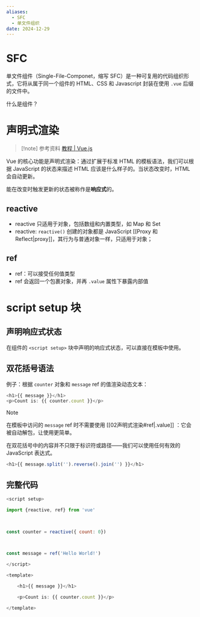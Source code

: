 ```yaml
---
aliases:
  - SFC
  - 单文件组织
date: 2024-12-29
---
```


# SFC

单文件组件（Single-File-Componet，缩写 SFC）是一种可复用的代码组织形式，它将从属于同一个组件的 HTML、CSS 和 Javascript 封装在使用 `.vue` 后缀的文件中。

什么是组件？

# 声明式渲染

> [!note] 参考资料
> [教程 | Vue.js](https://cn.vuejs.org/tutorial/#step-2)

Vue 的核心功能是声明式渲染：通过扩展于标准 HTML 的模板语法，我们可以根据 JavaScript 的状态来描述 HTML 应该是什么样子的。当状态改变时，HTML 会自动更新。

能在改变时触发更新的状态被称作是**响应式**的。

## reactive

- reactive 只适用于对象，包括数组和内置类型，如 Map 和 Set
- reactive: `reactive()` 创建的对象都是 JavaScript [[Proxy 和 Reflect|proxy]]，其行为与普通对象一样，只适用于对象；

## ref

- ref：可以接受任何值类型
- ref 会返回一个包裹对象，并再 `.value` 属性下暴露内部值

# script setup 块

## 声明响应式状态

在组件的 `<script setup>` 块中声明的响应式状态，可以直接在模板中使用。

## 双花括号语法

例子：根据 `counter` 对象和 `message` ref 的值渲染动态文本：

```js
<h1>{{ message }}</h1>
<p>Count is: {{ counter.count }}</p>
```

>[!note]
> 在模板中访问的 `message` ref 时不需要使用 [[02声明式渲染#ref|.value]] ：它会被自动解包，让使用更简单。

在双花括号中的内容并不只限于标识符或路径——我们可以使用任何有效的 JavaScript 表达式。

```js
<h1>{{ message.split('').reverse().join('') }}</h1>
```

## 完整代码

```js
<script setup>

import {reactive, ref} from 'vue'

  

const counter = reactive({ count: 0})

  

const message = ref('Hello World!')

</script>

<template>

    <h1>{{ message }}</h1>

    <p>Count is: {{ counter.count }}</p>

</template>
```
